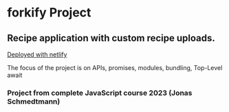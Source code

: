 # forkify Project

## Recipe application with custom recipe uploads.

[Deployed with netlify](https://tanob-forkify.netlify.app/)

The focus of the project is on APIs, promises, modules, bundling, Top-Level await

### Project from complete JavaScript course 2023 (Jonas Schmedtmann)
